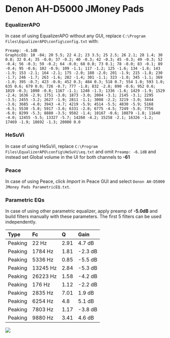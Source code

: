 # Denon AH-D5000 JMoney Pads

### EqualizerAPO
In case of using EqualizerAPO without any GUI, replace `C:\Program Files\EqualizerAPO\config\config.txt`
with:
```
Preamp: -6.1dB
GraphicEQ: 10 -84; 20 5.5; 22 4.2; 23 3.5; 25 2.5; 26 2.1; 28 1.4; 30 0.8; 32 0.4; 35 -0.0; 37 -0.2; 40 -0.3; 42 -0.3; 45 -0.3; 49 -0.3; 52 -0.4; 56 -0.3; 59 -0.2; 64 -0.0; 68 0.0; 73 0.1; 78 -0.0; 83 -0.1; 89 -0.4; 95 -0.6; 102 -0.9; 109 -1.1; 117 -1.2; 125 -1.6; 134 -1.8; 143 -1.9; 153 -2.1; 164 -2.1; 175 -2.0; 188 -2.0; 201 -1.9; 215 -1.8; 230 -1.7; 246 -1.7; 263 -1.6; 282 -1.4; 301 -1.1; 323 -1.0; 345 -1.1; 369 -1.0; 395 -0.7; 423 -0.0; 452 0.3; 484 0.3; 518 0.7; 554 1.0; 593 1.0; 635 0.6; 679 0.0; 726 -0.7; 777 -1.8; 832 -2.8; 890 -0.6; 952 0.6; 1019 -0.3; 1090 -0.8; 1167 -1.1; 1248 -1.3; 1336 -1.6; 1429 -1.9; 1529 -2.4; 1636 -2.9; 1751 -3.0; 1873 -3.0; 2004 -3.1; 2145 -3.1; 2295 -3.5; 2455 -3.2; 2627 -1.9; 2811 -1.1; 3008 -2.2; 3219 -3.0; 3444 -3.6; 3685 -4.0; 3943 -4.7; 4219 -5.9; 4514 -5.5; 4830 -5.9; 5168 -6.5; 5530 -5.8; 5917 -3.6; 6331 -2.8; 6775 -4.5; 7249 -5.8; 7756 -6.0; 8299 -5.3; 8880 -3.5; 9502 -1.4; 10167 -0.6; 10879 -1.8; 11640 -4.0; 12455 -5.5; 13327 -5.7; 14260 -4.2; 15258 -2.1; 16326 -1.2; 17469 -1.9; 18692 -1.3; 20000 0.0
```

### HeSuVi
In case of using HeSuVi, replace `C:\Program Files\EqualizerAPO\config\HeSuVi\eq.txt` and omit `Preamp:
-6.1dB` and instead set Global volume in the UI for both channels to **-61**

### Peace
In case of using Peace, click *Import* in Peace GUI and select `Denon AH-D5000 JMoney Pads ParametricEQ.txt`.

### Parametric EQs
In case of using other parametric equalizer, apply preamp of **-5.0dB** and build filters manually with
these parameters. The first 5 filters can be used independently.

| Type    | Fc       |    Q | Gain    |
|:--------|:---------|:-----|:--------|
| Peaking | 22 Hz    | 2.91 | 4.7 dB  |
| Peaking | 1784 Hz  | 1.81 | -2.3 dB |
| Peaking | 5336 Hz  | 0.85 | -5.5 dB |
| Peaking | 13245 Hz | 2.84 | -5.3 dB |
| Peaking | 26223 Hz | 1.58 | -4.2 dB |
| Peaking | 176 Hz   | 1.12 | -2.2 dB |
| Peaking | 2835 Hz  | 7.01 | 1.9 dB  |
| Peaking | 6254 Hz  | 4.8  | 5.1 dB  |
| Peaking | 7803 Hz  | 1.17 | -3.8 dB |
| Peaking | 9880 Hz  | 3.41 | 4.6 dB  |

![](https://raw.githubusercontent.com/jaakkopasanen/AutoEq/master/results/innerfidelity/sbaf-serious/Denon%20AH-D5000%20JMoney%20Pads/Denon%20AH-D5000%20JMoney%20Pads.png)
